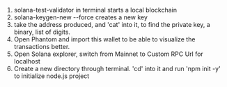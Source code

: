 1. solana-test-validator in terminal starts a local blockchain
2. solana-keygen-new --force creates a new key
3. take the address produced, and 'cat' into it, to find the private key, a binary, list of digits.
4. Open Phantom and import this wallet to be able to visualize the transactions better.
5. Open Solana explorer, switch from Mainnet to Custom RPC Url for localhost
6. Create a new directory through terminal. 'cd' into it and run 'npm init -y' to initialize node.js project
